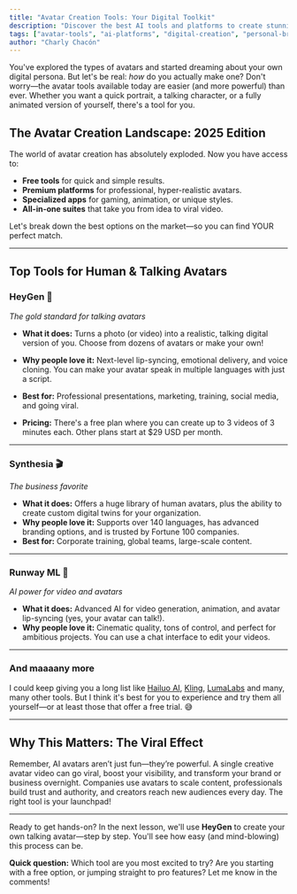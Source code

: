 ```yaml
---
title: "Avatar Creation Tools: Your Digital Toolkit"
description: "Discover the best AI tools and platforms to create stunning digital avatars, from simple portraits to talking characters."
tags: ["avatar-tools", "ai-platforms", "digital-creation", "personal-branding"]
author: "Charly Chacón"
---
```


You've explored the types of avatars and started dreaming about your own digital persona. But let's be real: _how_ do you actually make one? Don't worry—the avatar tools available today are easier (and more powerful) than ever. Whether you want a quick portrait, a talking character, or a fully animated version of yourself, there's a tool for you.

## The Avatar Creation Landscape: 2025 Edition

The world of avatar creation has absolutely exploded. Now you have access to:

- **Free tools** for quick and simple results. 
- **Premium platforms** for professional, hyper-realistic avatars.
- **Specialized apps** for gaming, animation, or unique styles.
- **All-in-one suites** that take you from idea to viral video.

Let's break down the best options on the market—so you can find YOUR perfect match.

---

## Top Tools for Human & Talking Avatars

### **HeyGen** 🌟

_The gold standard for talking avatars_

- **What it does:** Turns a photo (or video) into a realistic, talking digital version of you. Choose from dozens of avatars or make your own!

- **Why people love it:** Next-level lip-syncing, emotional delivery, and voice cloning. You can make your avatar speak in multiple languages with just a script.

- **Best for:** Professional presentations, marketing, training, social media, and going viral.

- **Pricing:** There's a free plan where you can create up to 3 videos of 3 minutes each. Other plans start at $29 USD per month.

---

### **Synthesia** 🎬

_The business favorite_

- **What it does:** Offers a huge library of human avatars, plus the ability to create custom digital twins for your organization.
- **Why people love it:** Supports over 140 languages, has advanced branding options, and is trusted by Fortune 100 companies.
- **Best for:** Corporate training, global teams, large-scale content.

---

### **Runway ML** 🚀

_AI power for video and avatars_

- **What it does:** Advanced AI for video generation, animation, and avatar lip-syncing (yes, your avatar can talk!).
- **Why people love it:** Cinematic quality, tons of control, and perfect for ambitious projects. You can use a chat interface to edit your videos.

---

### And maaaany more

I could keep giving you a long list like [Hailuo AI](https://hailuoai.video/), [Kling](https://klingai.com/global/), [LumaLabs](https://lumalabs.ai/) and many, many other tools. But I think it's best for you to experience and try them all yourself—or at least those that offer a free trial. 😅

---

## Why This Matters: The Viral Effect

Remember, AI avatars aren’t just fun—they’re powerful. A single creative avatar video can go viral, boost your visibility, and transform your brand or business overnight. Companies use avatars to scale content, professionals build trust and authority, and creators reach new audiences every day. The right tool is your launchpad!

---


Ready to get hands-on? In the next lesson, we'll use **HeyGen** to create your own talking avatar—step by step. You'll see how easy (and mind-blowing) this process can be.

**Quick question:** Which tool are you most excited to try? Are you starting with a free option, or jumping straight to pro features? Let me know in the comments!
